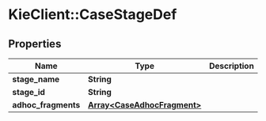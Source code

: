# KieClient::CaseStageDef

## Properties
Name | Type | Description | Notes
------------ | ------------- | ------------- | -------------
**stage_name** | **String** |  | [optional] 
**stage_id** | **String** |  | [optional] 
**adhoc_fragments** | [**Array&lt;CaseAdhocFragment&gt;**](CaseAdhocFragment.md) |  | [optional] 



